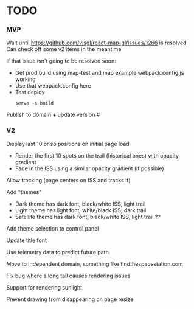# TODO

### MVP
Wait until https://github.com/visgl/react-map-gl/issues/1266 is resolved. Can check off some v2 items in the meantime

If that issue isn't going to be resolved soon:
* Get prod build using map-test and map example webpack.config.js working
* Use that webpack.config here
* Test deploy
    ``` shell
    serve -s build
    ```

Publish to domain + update version #

### V2
Display last 10 or so positions on initial page load
* Render the first 10 spots on the trail (historical ones) with opacity gradient
* Fade in the ISS using a similar opacity gradient (if possible)

Allow tracking (page centers on ISS and tracks it)

Add "themes"
* Dark theme has dark font, black/white ISS, light trail
* Light theme has light font, white/black ISS, dark trail
* Satellite theme has dark font, black/white ISS, light trail ??

Add theme selection to control panel

Update title font

Use telemetry data to predict future path

Move to independent domain, something like findthespacestation.com

Fix bug where a long tail causes rendering issues

Support for rendering sunlight

Prevent drawing from disappearing on page resize